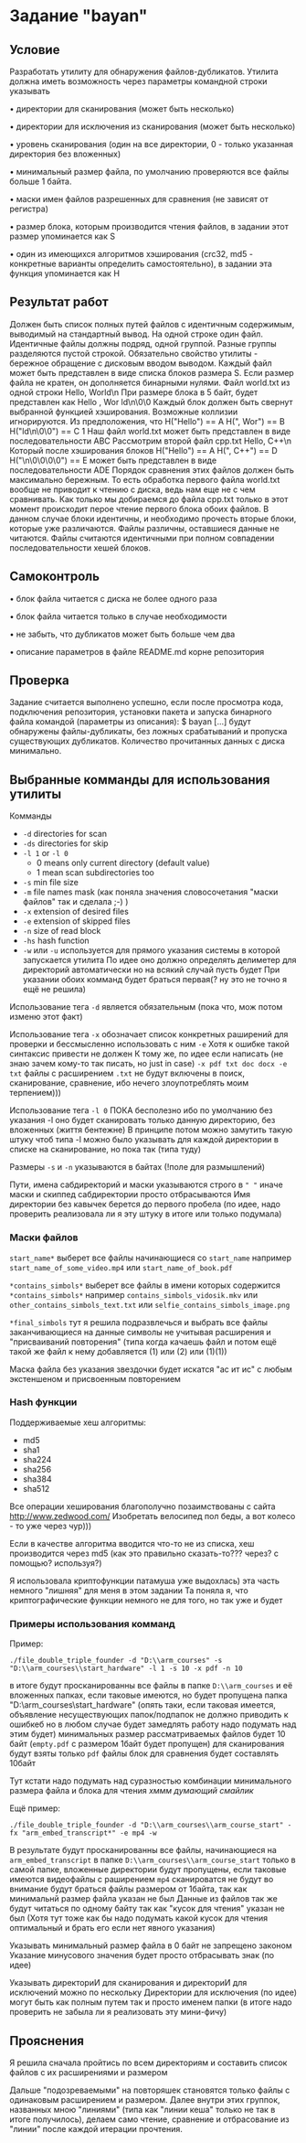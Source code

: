 # Задание "bayan"

## Условие
Разработать утилиту для обнаружения файлов-дубликатов.
Утилита должна иметь возможность через параметры командной строки
указывать

• директории для сканирования (может быть несколько)

• директории для исключения из сканирования (может быть несколько)

• уровень сканирования (один на все директории, 0 - только указанная
директория без вложенных)

• минимальный размер файла, по умолчанию проверяются все файлы
больше 1 байта.

• маски имен файлов разрешенных для сравнения (не зависят от
регистра)

• размер блока, которым производится чтения файлов, в задании этот
размер упоминается как S

• один из имеющихся алгоритмов хэширования (crc32, md5 -
конкретные варианты определить самостоятельно), в задании
эта функция упоминается как H

## Результат работ
Должен быть список полных путей файлов
с идентичным содержимым, выводимый на стандартный вывод. На одной
строке один файл. Идентичные файлы должны подряд, одной группой.
Разные группы разделяются пустой строкой.
Обязательно свойство утилиты - бережное обращение с дисковым вводом
выводом. Каждый файл может быть представлен в виде списка блоков
размера S. Если размер файла не кратен, он дополняется бинарными
нулями.
Файл world.txt из одной строки
Hello, World\n
При размере блока в 5 байт, будет представлен как
Hello
, Wor
ld\n\0\0
Каждый блок должен быть свернут выбранной функцией хэширования.
Возможные коллизии игнорируются. Из предположения, что
H("Hello") == A
H(", Wor") == B
H("ld\n\0\0") == C
1
Наш файл world.txt может быть представлен в виде последовательности
ABC
Рассмотрим второй файл cpp.txt
Hello, C++\n
Который после хэширования блоков
H("Hello") == A
H(", C++") == D
H("\n\0\0\0\0") == E
может быть представлен в виде последовательности ADE
Порядок сравнения этих файлов должен быть максимально бережным. То
есть обработка первого файла world.txt вообще не приводит к чтению с
диска, ведь нам еще не с чем сравнивать. Как только мы добираемся до
файла cpp.txt только в этот момент происходит перое чтение первого блока
обоих файлов. В данном случае блоки идентичны, и необходимо прочесть
вторые блоки, которые уже различаются. Файлы различны, оставшиеся
данные не читаются.
Файлы считаются идентичными при полном совпадении последовательности
хешей блоков.

## Самоконтроль

 • блок файла читается с диска не более одного раза
 
 • блок файла читается только в случае необходимости
 
 • не забыть, что дубликатов может быть больше чем два
 
 • описание параметров в файле README.md корне репозитория

## Проверка
Задание считается выполнено успешно, если после просмотра кода,
подключения репозитория, установки пакета и запуска бинарного файла
командой (параметры из описания):
$ bayan [...]
будут обнаружены файлы-дубликаты, без ложных срабатываний и
пропуска существующих дубликатов.
Количество прочитанных данных с диска минимально.

## Выбранные комманды для использования утилиты

Комманды

 - `-d` directories for scan
 - `-ds` directories for skip
 - `-l 1` or `-l 0`
    - 0 means only current directory (default value)
    - 1 mean scan subdirectories too
 - `-s` min file size
 - `-m` file names mask (как поняла значения словосочетания "маски файлов" так и сделала ;-) )
 - `-x` extension of desired files 
 - `-e` extension of skipped files
 - `-n` size of read block
 - `-hs` hash function
 - `-w` или `-u` используется для прямого указания системы в которой запускается утилита
По идее оно должно определять делиметер для директорий автоматически но на всякий случай пусть будет
При указании обоих комманд будет браться первая(? ну это не точно я ещё не решила)

Использование тега `-d` является обязательным (пока что, мож потом изменю этот факт)

Использование тега `-x` обозначает список конкретных раширений для проверки и бессмысленно использовать с ним `-e`
Хотя к ошибке такой синтаксис привести не должен
К тому же, по идее если написать (не знаю зачем кому-то так писать, но just in case) `-x pdf txt doc docx -e txt`
файлы с расширением `.txt` не будут включены в поиск, сканирование, сравнение, ибо нечего злоупотреблять моим терпением)))

Использование тега `-l 0` ПОКА бесполезно ибо по умолчанию без указания -l оно будет сканировать только данную директорию, без вложенных (життя бентежне)
В принципе потом можно замутить такую штуку чтоб типа -l можно было указывать для каждой директории в списке на сканирование, но пока так (типа туду)

Размеры `-s` и `-n` указываются в байтах (!поле для размышлений)



Пути, имена сабдиректорий и маски указываются строго в `" "` иначе маски и скиппед сабдиректории просто отбрасываются
Имя директории без кавычек берется до первого пробела (по идее, надо проверить реализовала ли я эту штуку в итоге или только подумала)

### Маски файлов

`start_name*` выберет все файлы начинающиеся со `start_name` 
например `start_name_of_some_video.mp4` или `start_name_of_book.pdf`


`*contains_simbols*` выберет все файлы в имени которых содержится `*contains_simbols*`
например `contains_simbols_vidosik.mkv` или `other_contains_simbols_text.txt` или `selfie_contains_simbols_image.png`

`*final_simbols` тут я решила подразвлечься и выбрать все файлы заканчивающиеся на данные символы не учитывая
расширения и "присваиваний повторения" (типа когда качаешь файл и потом ещё такой же файл к нему добавляется (1) или (2) или (1)(1))

Маска файла без указания звездочки будет искатся "ас ит ис" с любым экстеншеном и присвоенным повторением


### Hash функции

Поддерживаемые хеш алгоритмы:
 - md5
 - sha1
 - sha224
 - sha256
 - sha384
 - sha512

Все операции хеширования благополучно позаимствованы с сайта http://www.zedwood.com/
Изобретать велосипед пол беды, а вот колесо - то уже через чур)))

Если в качестве алгоритма вводится что-то не из списка, хеш производится через md5 (как это правильно сказать-то??? через? с помощью? используя?)

Я использовала криптофункции патамуша уже выдохлась) эта часть немного "лишняя" для меня в этом задании
Та поняла я, что криптографические функции немного не для того, но так уже и будет

### Примеры использования комманд

Пример:

`./file_double_triple_founder -d "D:\\arm_courses" -s "D:\\arm_courses\\start_hardware" -l 1 -s 10 -x pdf -n 10`

в итоге будут просканированны все файлы в папке `D:\\arm_courses` и её вложенных папках, если таковые имеются, 
но будет пропущена папка "D:\\arm_courses\\start_hardware" (опять таки, если таковая имеется, объявление несуществующих папок/подпапок не должно приводить к ошибкеб но в любом случае будет замедлять работу надо подумать над этим будет)
минимальных размер рассматриваемых файлов будет 10 байт (`empty.pdf` с размером 1байт будет пропущен)
для сканирования будут взяты только `pdf` файлы
блок для сравнения будет составлять 10байт

Тут кстати надо подумать над суразностью комбинации минимального размера файла и блока для чтения *хммм думающий смайлик*

Ещё пример:

`./file_double_triple_founder -d "D:\\arm_courses\\arm_course_start" -fx "arm_embed_transcript*" -e mp4 -w`

В результате будут просканированны все файлы, начинающиеся на `arm_embed_transcript` 
в папке `D:\\arm_courses\\arm_course_start`
только в самой папке, вложенные директории будут пропущены, если таковые имеются
видеофайлы с раширением `mp4` сканироватся не будут
во внимание будут браться файлы размером от 1байта, так как минимальнй размер файла указан не был
Данные из файлов так же будут читаться по одному байту так как "кусок для чтения" указан не был
(Хотя тут тоже как бы надо подумать какой кусок для чтения оптимальный и брать его если нет явного указания)

Указывать минимальный размер файла в 0 байт не запрещено законом
Указание минусового значения будет просто отбрасывать знак (по идее)

Указывать директориИ для сканирования и директориИ для исключений можно по нескольку
Директории для исключения (по идее) могут быть как полным путем так и просто именем папки
(в итоге надо проверить не забыла ли я реализовать эту мини-фичу)

## Прояснения
Я решила сначала пройтись по всем директориям и составить список файлов с их расширениями и размером

Дальше "подозреваемыми" на повторяшек становятся только файлы с одинаковым расширением и размером.
Далее внутри этих группок, названных мною "линиями" (типа как "линии кеша" только не так в итоге получилось),
делаем само чтение, сравнение и отбрасование из "линии" после каждой итерации прочтения.

